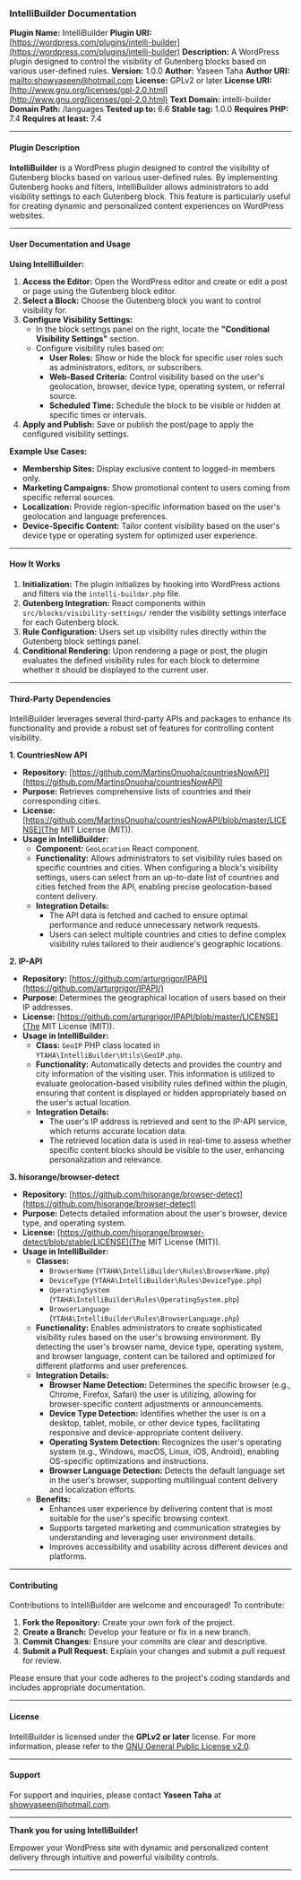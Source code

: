 ### IntelliBuilder Documentation

**Plugin Name:** IntelliBuilder
**Plugin URI:** [https://wordpress.com/plugins/intelli-builder](https://wordpress.com/plugins/intelli-builder)
**Description:** A WordPress plugin designed to control the visibility of Gutenberg blocks based on various user-defined rules.
**Version:** 1.0.0
**Author:** Yaseen Taha
**Author URI:** [mailto:showyaseen@hotmail.com](mailto:showyaseen@hotmail.com)
**License:** GPLv2 or later
**License URI:** [http://www.gnu.org/licenses/gpl-2.0.html](http://www.gnu.org/licenses/gpl-2.0.html)
**Text Domain:** intelli-builder
**Domain Path:** /languages
**Tested up to:** 6.6
**Stable tag:** 1.0.0
**Requires PHP:** 7.4
**Requires at least:** 7.4

---

#### Plugin Description

**IntelliBuilder** is a WordPress plugin designed to control the visibility of Gutenberg blocks based on various user-defined rules. By implementing Gutenberg hooks and filters, IntelliBuilder allows administrators to add visibility settings to each Gutenberg block. This feature is particularly useful for creating dynamic and personalized content experiences on WordPress websites.

---

#### User Documentation and Usage

**Using IntelliBuilder:**
1. **Access the Editor:** Open the WordPress editor and create or edit a post or page using the Gutenberg block editor.
2. **Select a Block:** Choose the Gutenberg block you want to control visibility for.
3. **Configure Visibility Settings:**
   - In the block settings panel on the right, locate the **"Conditional Visibility Settings"** section.
   - Configure visibility rules based on:
     - **User Roles:** Show or hide the block for specific user roles such as administrators, editors, or subscribers.
     - **Web-Based Criteria:** Control visibility based on the user's geolocation, browser, device type, operating system, or referral source.
     - **Scheduled Time:** Schedule the block to be visible or hidden at specific times or intervals.
4. **Apply and Publish:** Save or publish the post/page to apply the configured visibility settings.

**Example Use Cases:**
- **Membership Sites:** Display exclusive content to logged-in members only.
- **Marketing Campaigns:** Show promotional content to users coming from specific referral sources.
- **Localization:** Provide region-specific information based on the user's geolocation and language preferences.
- **Device-Specific Content:** Tailor content visibility based on the user's device type or operating system for optimized user experience.

---

#### How It Works

1. **Initialization:** The plugin initializes by hooking into WordPress actions and filters via the `intelli-builder.php` file.
2. **Gutenberg Integration:** React components within `src/blocks/visibility-settings/` render the visibility settings interface for each Gutenberg block.
3. **Rule Configuration:** Users set up visibility rules directly within the Gutenberg block settings panel.
4. **Conditional Rendering:** Upon rendering a page or post, the plugin evaluates the defined visibility rules for each block to determine whether it should be displayed to the current user.

---

#### Third-Party Dependencies

IntelliBuilder leverages several third-party APIs and packages to enhance its functionality and provide a robust set of features for controlling content visibility.

**1. CountriesNow API**

- **Repository:** [https://github.com/MartinsOnuoha/countriesNowAPI](https://github.com/MartinsOnuoha/countriesNowAPI)
- **Purpose:** Retrieves comprehensive lists of countries and their corresponding cities.
- **License:** [https://github.com/MartinsOnuoha/countriesNowAPI/blob/master/LICENSE](The MIT License (MIT)).
- **Usage in IntelliBuilder:**
  - **Component:** `GeoLocation` React component.
  - **Functionality:** Allows administrators to set visibility rules based on specific countries and cities. When configuring a block's visibility settings, users can select from an up-to-date list of countries and cities fetched from the API, enabling precise geolocation-based content delivery.
  - **Integration Details:**
    - The API data is fetched and cached to ensure optimal performance and reduce unnecessary network requests.
    - Users can select multiple countries and cities to define complex visibility rules tailored to their audience's geographic locations.

**2. IP-API**

- **Repository:** [https://github.com/arturgrigor/IPAPI](https://github.com/arturgrigor/IPAPI/)
- **Purpose:** Determines the geographical location of users based on their IP addresses.
- **License:** [https://github.com/arturgrigor/IPAPI/blob/master/LICENSE](The MIT License (MIT)).
- **Usage in IntelliBuilder:**
  - **Class:** `GeoIP` PHP class located in `YTAHA\IntelliBuilder\Utils\GeoIP.php`.
  - **Functionality:** Automatically detects and provides the country and city information of the visiting user. This information is utilized to evaluate geolocation-based visibility rules defined within the plugin, ensuring that content is displayed or hidden appropriately based on the user's actual location.
  - **Integration Details:**
    - The user's IP address is retrieved and sent to the IP-API service, which returns accurate location data.
    - The retrieved location data is used in real-time to assess whether specific content blocks should be visible to the user, enhancing personalization and relevance.

**3. hisorange/browser-detect**

- **Repository:** [https://github.com/hisorange/browser-detect](https://github.com/hisorange/browser-detect)
- **Purpose:** Detects detailed information about the user's browser, device type, and operating system.
- **License:** [https://github.com/hisorange/browser-detect/blob/stable/LICENSE](The MIT License (MIT)).
- **Usage in IntelliBuilder:**
  - **Classes:**
    - `BrowserName` (`YTAHA\IntelliBuilder\Rules\BrowserName.php`)
    - `DeviceType` (`YTAHA\IntelliBuilder\Rules\DeviceType.php`)
    - `OperatingSystem` (`YTAHA\IntelliBuilder\Rules\OperatingSystem.php`)
    - `BrowserLanguage` (`YTAHA\IntelliBuilder\Rules\BrowserLanguage.php`)
  - **Functionality:** Enables administrators to create sophisticated visibility rules based on the user's browsing environment. By detecting the user's browser name, device type, operating system, and browser language, content can be tailored and optimized for different platforms and user preferences.
  - **Integration Details:**
    - **Browser Name Detection:** Determines the specific browser (e.g., Chrome, Firefox, Safari) the user is utilizing, allowing for browser-specific content adjustments or announcements.
    - **Device Type Detection:** Identifies whether the user is on a desktop, tablet, mobile, or other device types, facilitating responsive and device-appropriate content delivery.
    - **Operating System Detection:** Recognizes the user's operating system (e.g., Windows, macOS, Linux, iOS, Android), enabling OS-specific optimizations and instructions.
    - **Browser Language Detection:** Detects the default language set in the user's browser, supporting multilingual content delivery and localization efforts.
  - **Benefits:**
    - Enhances user experience by delivering content that is most suitable for the user's specific browsing context.
    - Supports targeted marketing and communication strategies by understanding and leveraging user environment details.
    - Improves accessibility and usability across different devices and platforms.

---

#### Contributing

Contributions to IntelliBuilder are welcome and encouraged! To contribute:

1. **Fork the Repository:** Create your own fork of the project.
2. **Create a Branch:** Develop your feature or fix in a new branch.
3. **Commit Changes:** Ensure your commits are clear and descriptive.
4. **Submit a Pull Request:** Explain your changes and submit a pull request for review.

Please ensure that your code adheres to the project's coding standards and includes appropriate documentation.

---

#### License

IntelliBuilder is licensed under the **GPLv2 or later** license. For more information, please refer to the [GNU General Public License v2.0](http://www.gnu.org/licenses/gpl-2.0.html).

---

#### Support

For support and inquiries, please contact **Yaseen Taha** at [showyaseen@hotmail.com](mailto:showyaseen@hotmail.com).

---

**Thank you for using IntelliBuilder!**

Empower your WordPress site with dynamic and personalized content delivery through intuitive and powerful visibility controls.

---
